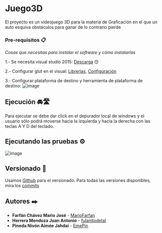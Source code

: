 # Juego3D
El proyecto es un videojuego 3D para la materia de Graficación en el que un auto esquiva obstáculos para ganar de lo contrario pierde




### Pre-requisitos 📋

_Cosas que necesitas para instalar el software y cómo instalarlas_

  1.- Se necesita visual studio 2015: [Descarga](https://github.com/Villanuevand) 😊
  
  2.- Configurar glut en el visual: [Librerías](https://www.opengl.org/resources/libraries/glut/glutdlls37beta.zip), [Configuración](https://github.com/EmePin/Juego3D/blob/main/glutVisualSC.pdf)
  
  3.- Configurar plataforma de destino y herramienta de plataforma de destino: 
  ![image](https://user-images.githubusercontent.com/57578552/171219132-851bb7d1-5d22-4772-b0a7-3cc42f981d5d.png)

  
## Ejecución 🚘🛣️

Para ejecutar se debe dar click en el depurador local de windows y el usuario sólo podrá moverse hacia la izquierda y hacia la derecha con las teclas A Y D del teclado.

## Ejecutando las pruebas ⚙️

![image](https://user-images.githubusercontent.com/57578552/171224115-43aa2ed3-8941-4240-87d6-f87ca9e0091e.png)


## Versionado 📌

Usamos [Github](https://github.com/) para el versionado. Para todas las versiones disponibles, mira los [commits](https://github.com/EmePin/Juego3D/compare/master...main)

## Autores ✒️

* **Farfán Chávez Mario José** - [MarioFarfan](https://github.com/MarioFarfan)
* **Herrera Mendoza Juan Antonio** - [fulanitodetal](#fulanito-de-tal)
* **Pineda Nivón Aimée Jahdaí** - [EmePin](https://github.com/EmePin)





